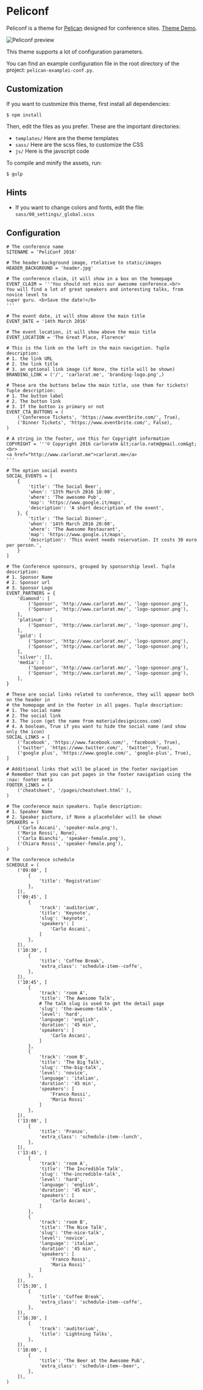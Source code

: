 # Peliconf


Peliconf is a theme for [Pelican](http://getpelican.com/) designed for
conference sites. [Theme Demo](http://peliconf.carlorat.me/).


![Peliconf preview](scrot.png "Peliconf theme preview")


This theme supports a lot of configuration parameters.

You can find an example configuration file in the root directory of the project:
``pelican-examplei-conf.py``.


## Customization

If you want to customize this theme, first install all dependencies:

```
$ npm install
```

Then, edit the files as you prefer. These are the important directories:

* ``templates/`` Here are the theme templates
* ``sass/`` Here are the scss files, to customize the CSS
* ``js/`` Here is the javscript code

To compile and minify the assets, run:

```
$ gulp
```

## Hints

* If you want to change colors and fonts, edit the file: ``sass/00_settings/_global.scss``


## Configuration

    # The conference name
    SITENAME = 'PeliConf 2016'

    # The header background image, rtelative to static/images
    HEADER_BACKGROUND = 'header.jpg'

    # The conference claim, it will show in a box on the homepage
    EVENT_CLAIM = '''You should not miss our awesome conference.<br>
    You will find a lot of great speakers and interesting talks, from novice level to
    super guru. <b>Save the date!</b>
    '''

    # The event date, it will show above the main title
    EVENT_DATE = '14th March 2016'

    # The event location, it will show above the main title
    EVENT_LOCATION = 'The Great Place, Florence'

    # This is the link on the left in the main navigation. Tuple description:
    # 1. the link URL
    # 2. the link title
    # 3. an optional link image (if None, the title will be shown)
    BRANDING_LINK = ('/', 'carlorat.me', 'branding-logo.png',)

    # These are the buttons below the main title, use them for tickets! Tuple description:
    # 1. The button label
    # 2. The button link
    # 3. If the button is primary or not
    EVENT_CTA_BUTTONS = (
        ('Conference Tickets', 'https://www.eventbrite.com/', True),
        ('Dinner Tickets', 'https://www.eventbrite.com/', False),
    )

    # A string in the footer, use this for Copyright information
    COPYRIGHT = '''© Copyright 2016 carloratm &lt;carlo.ratm@gmail.com&gt;<br>
    <a href="http://www.carlorat.me">carlorat.me</a>
    '''

    # The option social events
    SOCIAL_EVENTS = [
        {
            'title': 'The Social Beer',
            'when': '13th March 2016 18:00',
            'where': 'The awesome Pub',
            'map': 'https://www.google.it/maps',
            'description': 'A short description of the event',
        }, {
            'title': 'The Social Dinner',
            'when': '14th March 2016 20:00',
            'where': 'The Awesome Restaurant',
            'map': 'https://www.google.it/maps',
            'description': 'This event needs reservation. It costs 30 euro per person.',
        }
    ]

    # The Conference sponsors, grouped by sponsorship level. Tuple description:
    # 1. Sponsor Name
    # 2. Sponsor url
    # 3. Sponsor Logo
    EVENT_PARTNERS = {
        'diamond': [
            ('Sponsor', 'http://www.carlorat.me/', 'logo-sponsor.png'),
            ('Sponsor', 'http://www.carlorat.me/', 'logo-sponsor.png'),
        ],
        'platinum': [
            ('Sponsor', 'http://www.carlorat.me/', 'logo-sponsor.png'),
        ],
        'gold': [
            ('Sponsor', 'http://www.carlorat.me/', 'logo-sponsor.png'),
            ('Sponsor', 'http://www.carlorat.me/', 'logo-sponsor.png'),
        ],
        'silver': [],
        'media': [
            ('Sponsor', 'http://www.carlorat.me/', 'logo-sponsor.png'),
            ('Sponsor', 'http://www.carlorat.me/', 'logo-sponsor.png'),
        ],
    }

    # These are social links related to conference, they will appear both on the header in
    # the homepage and in the footer in all pages. Tuple description:
    # 1. The social name
    # 2. The social link
    # 3. The icon (get the name from materialdesignicons.com)
    # 4. A boolean, True if you want to hide the social name (and show only the icon)
    SOCIAL_LINKS = [
        ('facebook', 'https://www.facebook.com/', 'facebook', True),
        ('twitter', 'https://www.twitter.com/', 'twitter', True),
        ('google plus', 'https://www.google.com/', 'google-plus', True),
    ]

    # Additional links that will be placed in the footer navigation
    # Remember that you can put pages in the footer navigation using the :nav: footer meta
    FOOTER_LINKS = (
        ('cheatsheet', '/pages/cheatsheet.html' ),
    )

    # The conference main speakers. Tuple description:
    # 1. Speaker Name
    # 2. Speaker picture, if None a placeholder will be shown
    SPEAKERS = (
        ('Carlo Ascani', 'speaker-male.png'),
        ('Mario Rossi', None),
        ('Carla Bianchi', 'speaker-female.png'),
        ('Chiara Rossi', 'speaker-female.png'),
    )

    # The conference schedule
    SCHEDULE = (
        ('09:00', [
            {
                'title': 'Registration'
            },
        ]),
        ('09:45', [
            {
                'track': 'auditorium',
                'title': 'Keynote',
                'slug': 'keynote',
                'speakers': [
                    'Carlo Ascani',
                ]
            },
        ]),
        ('10:30', [
            {
                'title': 'Coffee Break',
                'extra_class': 'schedule-item--coffe',
            },
        ]),
        ('10:45', [
            {
                'track': 'room A',
                'title': 'The Awesome Talk',
                # The talk slug is used to get the detail page
                'slug': 'the-awesome-talk',
                'level': 'hard',
                'language': 'english',
                'duration': '45 min',
                'speakers': [
                    'Carlo Ascani',
                ]
            },
            {
                'track': 'room B',
                'title': 'The Big Talk',
                'slug': 'the-big-talk',
                'level': 'novice',
                'language': 'italian',
                'duration': '45 min',
                'speakers': [
                    'Franco Rossi',
                    'Maria Rossi'
                ]
            },
        ]),
        ('13:00', [
            {
                'title': 'Pranzo',
                'extra_class': 'schedule-item--lunch',
            },
        ]),
        ('13:45', [
            {
                'track': 'room A',
                'title': 'The Incredible Talk',
                'slug': 'the-incredible-talk',
                'level': 'hard',
                'language': 'english',
                'duration': '45 min',
                'speakers': [
                    'Carlo Ascani',
                ]
            },
            {
                'track': 'room B',
                'title': 'The Nice Talk',
                'slug': 'the-nice-talk',
                'level': 'novice',
                'language': 'italian',
                'duration': '45 min',
                'speakers': [
                    'Franco Rossi',
                    'Maria Rossi'
                ]
            },
        ]),
        ('15:30', [
            {
                'title': 'Coffee Break',
                'extra_class': 'schedule-item--coffe',
            },
        ]),
        ('16:30', [
            {
                'track': 'auditorium',
                'title': 'Lightning Talks',
            },
        ]),
        ('18:00', [
            {
                'title': 'The Beer at the Awesome Pub',
                'extra_class': 'schedule-item--beer',
            },
        ]),
    )

